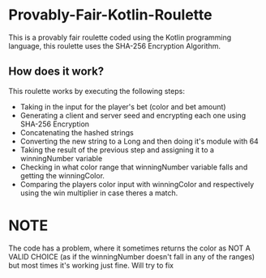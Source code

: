 # Provably-Fair-Kotlin-Roulette
This is a provably fair roulette coded using the Kotlin programming language, this roulette uses the SHA-256 Encryption Algorithm.

## How does it work?
This roulette works by executing the following steps:

- Taking in the input for the player's bet (color and bet amount)
- Generating a client and server seed and encrypting each one using SHA-256 Encryption
- Concatenating the hashed strings
- Converting the new string to a Long and then doing it's module with 64
- Taking the result of the previous step and assigning it to a winningNumber variable
- Checking in what color range that winningNumber variable falls and getting the winningColor.
- Comparing the players color input with winningColor and respectively using the win multiplier in case theres a match.


# NOTE

The code has a problem, where it sometimes returns the color as NOT A VALID CHOICE (as if the winningNumber doesn't fall in any of the ranges) but most times it's working just fine. Will try to fix
